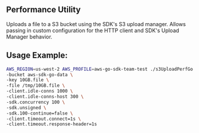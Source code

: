 ## Performance Utility

Uploads a file to a S3 bucket using the SDK's S3 upload manager. Allows passing
in custom configuration for the HTTP client and SDK's Upload Manager behavior.

## Usage Example:

```sh
AWS_REGION=us-west-2 AWS_PROFILE=aws-go-sdk-team-test ./s3UploadPerfGo \
-bucket aws-sdk-go-data \
-key 10GB.file \
-file /tmp/10GB.file \
-client.idle-conns 1000 \
-client.idle-conns-host 300 \
-sdk.concurrency 100 \
-sdk.unsigned \
-sdk.100-continue=false \
-client.timeout.connect=1s \
-client.timeout.response-header=1s
```
